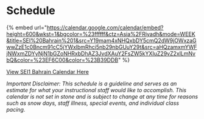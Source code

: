 # Schedule

{% embed url="https://calendar.google.com/calendar/embed?height=600&wkst=1&bgcolor=%23ffffff&ctz=Asia%2FRiyadh&mode=WEEK&title=SEI%20Bahrain%201&src=Y19mam4xNHQxbDY5cmQ2dW9jOWxzaGwwZzE1c0Bncm91cC5jYWxlbmRhci5nb29nbGUuY29t&src=aHQzamxmYWFjNWxmZDYyNjN1bGZoNHRxbDhAZ3JvdXAuY2FsZW5kYXIuZ29vZ2xlLmNvbQ&color=%23EF6C00&color=%23B39DDB"  %}


[View SEI1 Bahrain Calendar Here](https://calendar.google.com/calendar/embed?src=c_fjn14t1l69rd6uoc9lshl0g15s%40group.calendar.google.com&ctz=Asia%2FRiyadh)

_Important Disclaimer: This schedule is a guideline and serves as an estimate for what your instructional staff would like to accomplish. This calendar is not set in stone and is subject to change at any time for reasons such as snow days, staff illness, special events, and individual class pacing._

